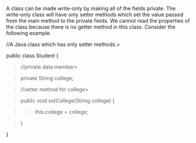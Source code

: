 A class can be made write-only by making all of the fields private. The
write-only class will have only setter methods which set the value
passed from the main method to the private fields. We cannot read the
properties of the class because there is no getter method in this class.
Consider the following example.

//A Java class which has only setter methods.>

public class Student {

>//private data member>

>private String college;

>//setter method for college>

>public void setCollege(String college) {

>>this.college = college;

>}

}